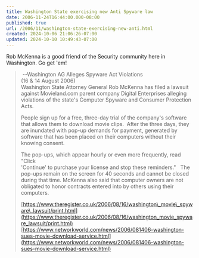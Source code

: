 ```yaml
---
title: Washington State exercising new Anti Spyware law
date: 2006-11-24T16:44:00.000-08:00
published: true
url: /2006/11/washington-state-exercising-new-anti.html
created: 2024-10-06 21:06:26-07:00
updated: 2024-10-10 10:49:43-07:00
---
```


Rob McKenna is a good friend of the Security community here in Washington. Go get 'em!  
  

>  --Washington AG Alleges Spyware Act Violations  
> (16 & 14 August 2006)  
> Washington State Attorney General Rob McKenna has filed a lawsuit against Movieland.com parent company Digital Enterprises alleging violations of the state's Computer Spyware and Consumer Protection Acts.
> 
> People sign up for a free, three-day trial of the company's software that allows them to download movie clips.  After the three days, they are inundated with pop-up demands for payment, generated by software that has been placed on their computers without their knowing consent.
> 
> The pop-ups, which appear hourly or even more frequently, read "Click  
> 'Continue' to purchase your license and stop these reminders."   The  
> pop-ups remain on the screen for 40 seconds and cannot be closed during that time. McKenna also said that computer owners are not obligated to honor contracts entered into by others using their computers.
> 
> [https://www.theregister.co.uk/2006/08/16/washington\_movie\_spyware\_lawsuit/print.html](https://www.theregister.co.uk/2006/08/16/washington_movie_spyware_lawsuit/print.html)  
> [https://www.networkworld.com/news/2006/081406-washington-sues-movie-download-service.html](https://www.networkworld.com/news/2006/081406-washington-sues-movie-download-service.html)
> 
>